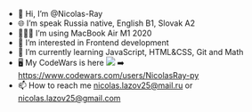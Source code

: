 - 👋 Hi, I’m @Nicolas-Ray
- 🌐 I’m speak Russia native, English B1, Slovak A2
- 👨🏻‍💻 I’m using MacBook Air M1 2020
- 👀 I’m interested in Frontend development
- 🌱 I’m currently learning JavaScript, HTML&CSS, Git and Math
- 🖥️ My CodeWars is here <img src="https://www.codewars.com/users/NicolasRay-py/badges/micro"/> ➡️ https://www.codewars.com/users/NicolasRay-py 
- 📫 How to reach me nicolas.lazov25@mail.ru or nicolas.lazov25@gmail.com

<!---
Nicolas-Ray/Nicolas-Ray is a ✨ special ✨ repository because its `README.md` (this file) appears on your GitHub profile.
You can click the Preview link to take a look at your changes.
--->
